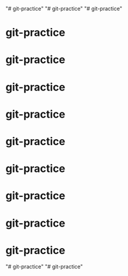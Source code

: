 "# git-practice" 
"# git-practice" 
"# git-practice" 
# git-practice
# git-practice
# git-practice
# git-practice
# git-practice
# git-practice
# git-practice
# git-practice
# git-practice
"# git-practice" 
"# git-practice" 

